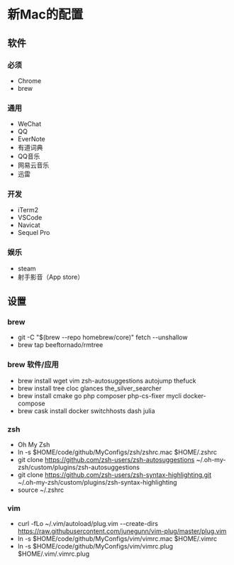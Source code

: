 # 新Mac的配置

## 软件

### 必须
- Chrome
- brew

### 通用
- WeChat
- QQ
- EverNote
- 有道词典
- QQ音乐
- 网易云音乐
- 迅雷

### 开发
- iTerm2
- VSCode
- Navicat
- Sequel Pro

### 娱乐
- steam
- 射手影音（App store）


## 设置

### brew
- git -C "$(brew --repo homebrew/core)" fetch --unshallow
- brew tap beeftornado/rmtree

### brew 软件/应用
- brew install wget vim zsh-autosuggestions autojump thefuck
- brew install tree cloc glances the_silver_searcher
- brew install cmake go php composer php-cs-fixer mycli docker-compose
- brew cask install docker switchhosts dash julia

### zsh
- Oh My Zsh
- ln -s $HOME/code/github/MyConfigs/zsh/zshrc.mac $HOME/.zshrc
- git clone https://github.com/zsh-users/zsh-autosuggestions ~/.oh-my-zsh/custom/plugins/zsh-autosuggestions
- git clone https://github.com/zsh-users/zsh-syntax-highlighting.git ~/.oh-my-zsh/custom/plugins/zsh-syntax-highlighting
- source ~/.zshrc

### vim
- curl -fLo ~/.vim/autoload/plug.vim --create-dirs \
    https://raw.githubusercontent.com/junegunn/vim-plug/master/plug.vim
- ln -s $HOME/code/github/MyConfigs/vim/vimrc.mac $HOME/.vimrc
- ln -s $HOME/code/github/MyConfigs/vim/vimrc.plug $HOME/.vim/.vimrc.plug


